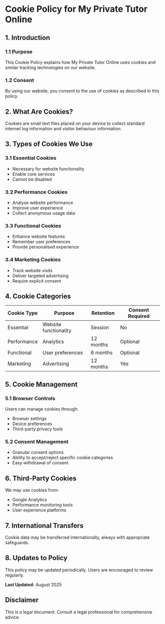 # Cookie Policy for My Private Tutor Online

## 1. Introduction

### 1.1 Purpose
This Cookie Policy explains how My Private Tutor Online uses cookies and similar tracking technologies on our website.

### 1.2 Consent
By using our website, you consent to the use of cookies as described in this policy.

## 2. What Are Cookies?

Cookies are small text files placed on your device to collect standard internet log information and visitor behaviour information.

## 3. Types of Cookies We Use

### 3.1 Essential Cookies
- Necessary for website functionality
- Enable core services
- Cannot be disabled

### 3.2 Performance Cookies
- Analyse website performance
- Improve user experience
- Collect anonymous usage data

### 3.3 Functional Cookies
- Enhance website features
- Remember user preferences
- Provide personalised experience

### 3.4 Marketing Cookies
- Track website visits
- Deliver targeted advertising
- Require explicit consent

## 4. Cookie Categories

| Cookie Type | Purpose | Retention | Consent Required |
|------------|---------|-----------|-----------------|
| Essential | Website functionality | Session | No |
| Performance | Analytics | 12 months | Optional |
| Functional | User preferences | 6 months | Optional |
| Marketing | Advertising | 12 months | Yes |

## 5. Cookie Management

### 5.1 Browser Controls
Users can manage cookies through:
- Browser settings
- Device preferences
- Third-party privacy tools

### 5.2 Consent Management
- Granular consent options
- Ability to accept/reject specific cookie categories
- Easy withdrawal of consent

## 6. Third-Party Cookies

We may use cookies from:
- Google Analytics
- Performance monitoring tools
- User experience platforms

## 7. International Transfers

Cookie data may be transferred internationally, always with appropriate safeguards.

## 8. Updates to Policy

This policy may be updated periodically. Users are encouraged to review regularly.

**Last Updated:** August 2025

## Disclaimer

This is a legal document. Consult a legal professional for comprehensive advice.